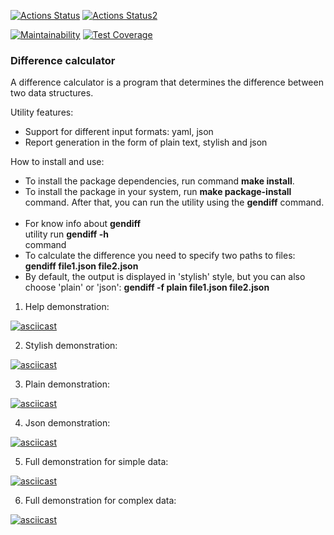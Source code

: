 [![Actions Status](https://github.com/KsyushaKI/python-project-50/workflows/hexlet-check/badge.svg)](https://github.com/KsyushaKI/python-project-50/actions) [![Actions Status2](https://github.com/KsyushaKI/python-project-50/workflows/Python%20CI/badge.svg)](https://github.com/KsyushaKI/python-project-50/actions)

[![Maintainability](https://api.codeclimate.com/v1/badges/25417aba0aa43f3881d8/maintainability)](https://codeclimate.com/github/KsyushaKI/python-project-50/maintainability) [![Test 
Coverage](https://api.codeclimate.com/v1/badges/25417aba0aa43f3881d8/test_coverage)](https://codeclimate.com/github/KsyushaKI/python-project-50/test_coverage)

<h3> Difference calculator </h3>

A difference calculator is a program that determines the difference between two data structures.

Utility features:

- Support for different input formats: yaml, json
- Report generation in the form of plain text, stylish and json

How to install and use:
- To install the package dependencies, run command <b>make install</b>.<br>
- To install the package in your system, run <b>make package-install</b> command. After that, you can run the utility using the <b>gendiff</b> 
command.<br><br>
- For know info about <b>gendiff</b><br> utility run <b>gendiff -h</b><br> command
- To calculate the difference you need to specify two paths to files: <b>gendiff file1.json file2.json</b><br>
- By default, the output is displayed in 'stylish' style, but you can also choose 'plain' or 'json': <b>gendiff -f plain file1.json file2.json</b><br>


1. Help demonstration: 

[![asciicast](https://asciinema.org/a/566306.svg)](https://asciinema.org/a/566306)

2. Stylish demonstration:

[![asciicast](https://asciinema.org/a/566040.svg)](https://asciinema.org/a/566040)

3. Plain demonstration:

[![asciicast](https://asciinema.org/a/566251.svg)](https://asciinema.org/a/566251)

4. Json demonstration:

[![asciicast](https://asciinema.org/a/566302.svg)](https://asciinema.org/a/566302)

5. Full demonstration for simple data:

[![asciicast](https://asciinema.org/a/566309.svg)](https://asciinema.org/a/566309)

6. Full demonstration for complex data:

[![asciicast](https://asciinema.org/a/566307.svg)](https://asciinema.org/a/566307) 
